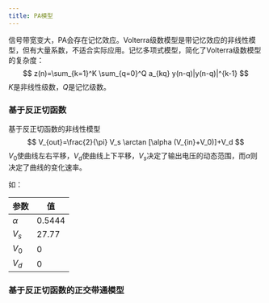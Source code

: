 ```yaml
---
title: PA模型
---
```




信号带宽变大，PA会存在记忆效应。Volterra级数模型是带记忆效应的非线性模型，但有大量系数，不适合实际应用。记忆多项式模型，简化了Volterra级数模型的复杂度：
$$
z(n)=\sum_{k=1}^K \sum_{q=0}^Q a_{kq} y(n-q)|y(n-q)|^{k-1}
$$
$K$是非线性级数，$Q$是记忆级数。



###  基于反正切函数

基于反正切函数的非线性模型
$$
V_{out}=\frac{2}{\pi} V_s \arctan [\alpha (V_{in}+V_0)]+V_d
$$
$V_0$使曲线左右平移，$V_d$使曲线上下平移，$V_s$决定了输出电压的动态范围，而$\alpha$则决定了曲线的变化速率。

如：

| 参数       | 值      |
| -------- | ------ |
| $\alpha$ | 0.5444 |
| $V_s$    | 27.77  |
| $V_0$    | 0      |
| $V_d$    | 0      |

### 基于反正切函数的正交带通模型